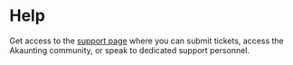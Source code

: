 Help
=========

Get access to the [support page](https://akaunting.com/support) where you can submit tickets, access the Akaunting community, or speak to dedicated support personnel.